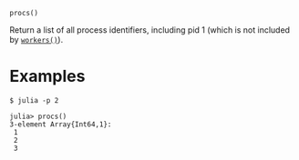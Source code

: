 ```
procs()
```

Return a list of all process identifiers, including pid 1 (which is not included by [`workers()`](@ref)).

# Examples

```julia-repl
$ julia -p 2

julia> procs()
3-element Array{Int64,1}:
 1
 2
 3
```
